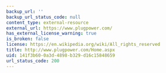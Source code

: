 ```yaml
---
backup_url: ''
backup_url_status_code: null
content_type: external-resource
external_url: https://www.plugpower.com/
has_external_license_warning: true
is_broken: false
license: https://en.wikipedia.org/wiki/All_rights_reserved
title: http://www.plugpower.com/Home.aspx
uid: 141f3b60-0a3d-4898-b329-d16c15848659
url_status_code: 200
---
```

